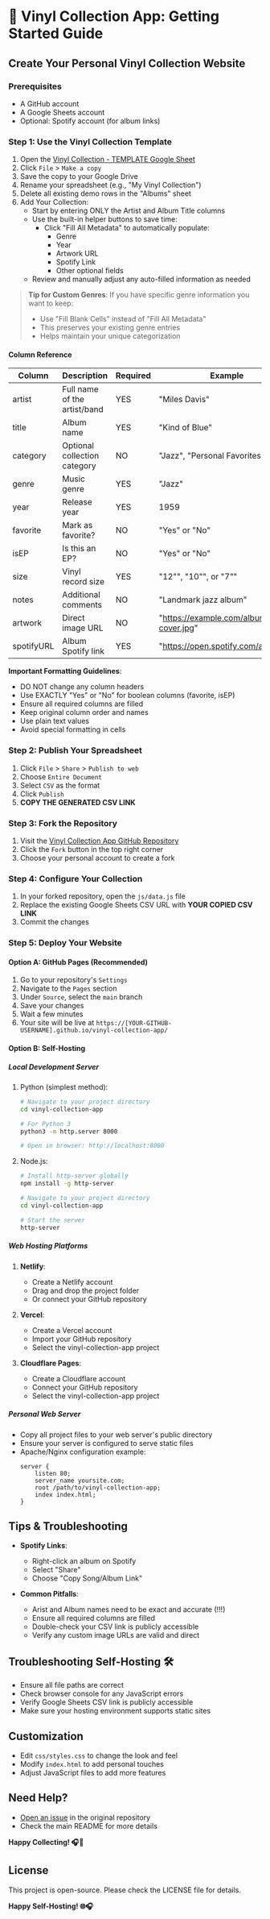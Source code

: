 # 🎵 Vinyl Collection App: Getting Started Guide

## Create Your Personal Vinyl Collection Website

### Prerequisites
- A GitHub account
- A Google Sheets account
- Optional: Spotify account (for album links)

### Step 1: Use the Vinyl Collection Template
1. Open the [Vinyl Collection - TEMPLATE Google Sheet](https://docs.google.com/spreadsheets/d/1xAzo6vCafjT6XekXP-nmN_gapEfnvyCjyyk4ZPo1K3I/edit?usp=sharing)
2. Click `File` > `Make a copy`
3. Save the copy to your Google Drive
4. Rename your spreadsheet (e.g., "My Vinyl Collection")
5. Delete all existing demo rows in the "Albums" sheet
6. Add Your Collection:
   - Start by entering ONLY the Artist and Album Title columns
   - Use the built-in helper buttons to save time:
     * Click "Fill All Metadata" to automatically populate:
       - Genre
       - Year
       - Artwork URL
       - Spotify Link
       - Other optional fields
   - Review and manually adjust any auto-filled information as needed

> **Tip for Custom Genres**: 
> If you have specific genre information you want to keep:
> - Use "Fill Blank Cells" instead of "Fill All Metadata"
> - This preserves your existing genre entries
> - Helps maintain your unique categorization

#### Column Reference
| Column | Description | Required | Example |
|--------|-------------|----------|---------|
| artist | Full name of the artist/band | YES | "Miles Davis" |
| title | Album name | YES | "Kind of Blue" |
| category | Optional collection category | NO | "Jazz", "Personal Favorites" |
| genre | Music genre | YES | "Jazz" |
| year | Release year | YES | 1959 |
| favorite | Mark as favorite? | NO | "Yes" or "No" |
| isEP | Is this an EP? | NO | "Yes" or "No" |
| size | Vinyl record size | YES | "12\"", "10\"", or "7\"" |
| notes | Additional comments | NO | "Landmark jazz album" |
| artwork | Direct image URL | NO | "https://example.com/album-cover.jpg" |
| spotifyURL | Album Spotify link | YES | "https://open.spotify.com/album/..." |

**Important Formatting Guidelines**:
- DO NOT change any column headers
- Use EXACTLY "Yes" or "No" for boolean columns (favorite, isEP)
- Ensure all required columns are filled
- Keep original column order and names
- Use plain text values
- Avoid special formatting in cells

### Step 2: Publish Your Spreadsheet
1. Click `File` > `Share` > `Publish to web`
2. Choose `Entire Document`
3. Select `CSV` as the format
4. Click `Publish`
5. **COPY THE GENERATED CSV LINK**

### Step 3: Fork the Repository
1. Visit the [Vinyl Collection App GitHub Repository](https://github.com/upjectory/vinyl-collection-app)
2. Click the `Fork` button in the top right corner
3. Choose your personal account to create a fork

### Step 4: Configure Your Collection
1. In your forked repository, open the `js/data.js` file
2. Replace the existing Google Sheets CSV URL with **YOUR COPIED CSV LINK**
3. Commit the changes

### Step 5: Deploy Your Website

#### Option A: GitHub Pages (Recommended)
1. Go to your repository's `Settings`
2. Navigate to the `Pages` section
3. Under `Source`, select the `main` branch
4. Save your changes
5. Wait a few minutes
6. Your site will be live at `https://[YOUR-GITHUB-USERNAME].github.io/vinyl-collection-app/`

#### Option B: Self-Hosting

##### Local Development Server
1. Python (simplest method):
   ```bash
   # Navigate to your project directory
   cd vinyl-collection-app
   
   # For Python 3
   python3 -m http.server 8000
   
   # Open in browser: http://localhost:8000
   ```

2. Node.js:
   ```bash
   # Install http-server globally
   npm install -g http-server
   
   # Navigate to your project directory
   cd vinyl-collection-app
   
   # Start the server
   http-server
   ```

##### Web Hosting Platforms
1. **Netlify**:
   - Create a Netlify account
   - Drag and drop the project folder
   - Or connect your GitHub repository

2. **Vercel**:
   - Create a Vercel account
   - Import your GitHub repository
   - Select the vinyl-collection-app project

3. **Cloudflare Pages**:
   - Create a Cloudflare account
   - Connect your GitHub repository
   - Select the vinyl-collection-app project

##### Personal Web Server
- Copy all project files to your web server's public directory
- Ensure your server is configured to serve static files
- Apache/Nginx configuration example:
  ```nginx
  server {
      listen 80;
      server_name yoursite.com;
      root /path/to/vinyl-collection-app;
      index index.html;
  }
  ```

## Tips & Troubleshooting
- **Spotify Links**: 
  - Right-click an album on Spotify
  - Select "Share"
  - Choose "Copy Song/Album Link"

- **Common Pitfalls**:
  - Arist and Album names need to be exact and accurate (!!!)
  - Ensure all required columns are filled
  - Double-check your CSV link is publicly accessible
  - Verify any custom image URLs are valid and direct

## Troubleshooting Self-Hosting 🛠️
- Ensure all file paths are correct
- Check browser console for any JavaScript errors
- Verify Google Sheets CSV link is publicly accessible
- Make sure your hosting environment supports static sites

## Customization
- Edit `css/styles.css` to change the look and feel
- Modify `index.html` to add personal touches
- Adjust JavaScript files to add more features

## Need Help?
- [Open an issue](https://github.com/upjectory/vinyl-collection-app/issues) in the original repository
- Check the main README for more details

**Happy Collecting! 🎧🖤**

## License
This project is open-source. Please check the LICENSE file for details.

**Happy Self-Hosting! 🌐🎧**
